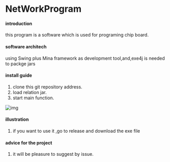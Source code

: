 # NetWorkProgram

#### introduction
this program is a software which is used for programing chip board.

#### software architech
using Swing plus Mina framework as  development tool,and,exe4j is needed to packge jars

#### install guide

1. clone this git repository address.
2. load relation jar.
3. start main function.

![img](https://github.com/Jearchen/NetWorkProgram/assets/29187891/5b0bf0f6-597f-4bec-86be-89b820bdef27)

#### illustration
1. if you want to use it ,go to release and download the exe file

#### advice for the project
1. it will be pleasure to suggest by issue.

